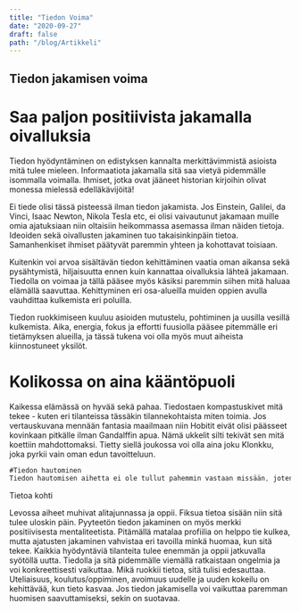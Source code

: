 ```yaml
---
title: "Tiedon Voima"
date: "2020-09-27"
draft: false
path: "/blog/Artikkeli"
---
```


## Tiedon jakamisen voima

# Saa paljon positiivista jakamalla oivalluksia 

Tiedon hyödyntäminen on edistyksen kannalta merkittävimmistä asioista mitä tulee mieleen. Informaatiota jakamalla sitä saa vietyä pidemmälle isommalla voimalla. Ihmiset, jotka ovat jääneet historian kirjoihin olivat monessa mielessä edelläkävijöitä! 

Ei tiede olisi tässä pisteessä ilman tiedon jakamista. Jos Einstein, Galilei, da Vinci, Isaac Newton, Nikola Tesla etc, ei olisi vaivautunut jakamaan muille omia ajatuksiaan niin oltaisiin heikommassa asemassa ilman näiden tietoja. Ideoiden sekä oivallusten jakaminen tuo takaisinkinpäin tietoa. Samanhenkiset ihmiset päätyvät paremmin yhteen ja kohottavat toisiaan.

Kuitenkin voi arvoa sisältävän tiedon kehittäminen vaatia oman aikansa sekä pysähtymistä, hiljaisuutta ennen kuin kannattaa oivalluksia lähteä jakamaan. Tiedolla on voimaa ja tällä pääsee myös käsiksi paremmin siihen mitä haluaa elämällä saavuttaa. Kehittyminen eri osa-alueilla muiden oppien avulla vauhdittaa kulkemista eri poluilla. 

Tiedon ruokkimiseen kuuluu asioiden mutustelu, pohtiminen ja uusilla vesillä kulkemista. Aika, energia, fokus ja effortti fuusiolla pääsee pitemmälle eri tietämyksen alueilla, ja tässä tukena voi olla myös muut aiheista kiinnostuneet yksilöt.

# Kolikossa on aina kääntöpuoli

Kaikessa elämässä on hyvää sekä pahaa. Tiedostaen kompastuskivet mitä tekee - kuten eri tilanteissa tässäkin tilannekohtaista miten toimia.
Jos vertauskuvana mennään fantasia maailmaan niin Hobitit eivät olisi päässeet kovinkaan pitkälle ilman Gandalffin apua. Nämä ukkelit silti tekivät sen mitä koettiin mahdottomaksi. Tietty siellä joukossa voi olla aina joku Klonkku, joka pyrkii vain oman edun tavoitteluun.
 
```js
#Tiedon hautominen
Tiedon hautomisen aihetta ei ole tullut pahemmin vastaan missään, joten loistava aihe alue kertoa tietoa tästä täällä. Tämän tiedon hautomisen konseptin tiedon hautominen olisi ollut ironista. Hiljaa olemalla ei saavuteta merkityksellisiä tekoja. Tiedon jakajat ja uuden äärellä taistelijat tuovat valoa tietämättömyyden tielle. Aiheista keskustelu voi viedä aina aihealueita pidemmälle, kun tulee uusia näkemyksiä, ajatuksia aiheista muiltakin. Tiedon hautominen on toiminta tapa, kun välttämättä ei tiedosteta tiedon jakamisesta koituvia hyviä puolia. Tieto mikä jää hyödyntämättä ei ole minkään arvoista. 

```

Tietoa kohti

Levossa aiheet muhivat alitajunnassa ja oppii. Fiksua tietoa sisään niin sitä tulee uloskin päin. Pyyteetön tiedon jakaminen on myös merkki positiivisesta mentaliteetista. Pitämällä matalaa profiilia on helppo tie kulkea, mutta ajatusten jakaminen vahvistaa eri tavoilla minkä huomaa, kun sitä tekee. Kaikkia hyödyntäviä tilanteita tulee enemmän ja oppii jatkuvalla syötöllä uutta. Tiedolla ja sitä pidemmälle viemällä ratkaistaan ongelmia ja voi konkreettisesti vaikuttaa. Mikä ruokkii tietoa, sitä tulisi edesauttaa. Uteliaisuus, koulutus/oppiminen, avoimuus uudelle ja uuden kokeilu on kehittävää, kun tieto kasvaa. Jos tiedon jakamisella voi vaikuttaa paremman huomisen saavuttamiseksi, sekin on suotavaa.

